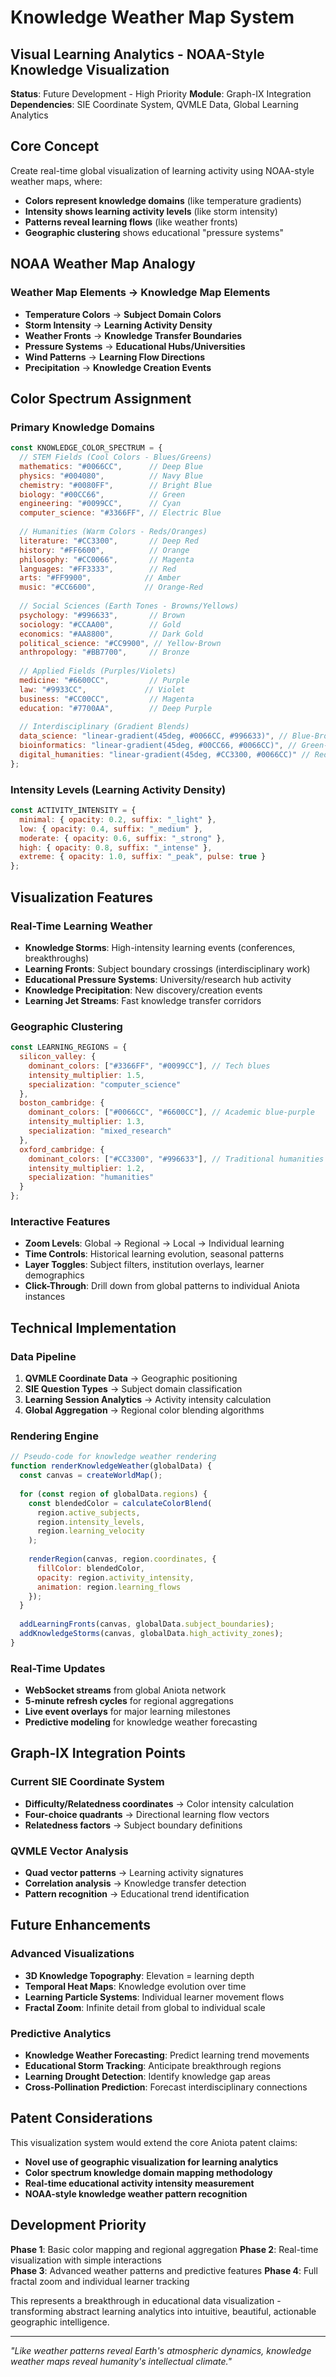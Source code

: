 # Knowledge Weather Map System
## Visual Learning Analytics - NOAA-Style Knowledge Visualization

**Status**: Future Development - High Priority
**Module**: Graph-IX Integration
**Dependencies**: SIE Coordinate System, QVMLE Data, Global Learning Analytics

## Core Concept

Create real-time global visualization of learning activity using NOAA-style weather maps, where:
- **Colors represent knowledge domains** (like temperature gradients)
- **Intensity shows learning activity levels** (like storm intensity) 
- **Patterns reveal learning flows** (like weather fronts)
- **Geographic clustering** shows educational "pressure systems"

## NOAA Weather Map Analogy

### Weather Map Elements → Knowledge Map Elements
- **Temperature Colors** → **Subject Domain Colors**
- **Storm Intensity** → **Learning Activity Density** 
- **Weather Fronts** → **Knowledge Transfer Boundaries**
- **Pressure Systems** → **Educational Hubs/Universities**
- **Wind Patterns** → **Learning Flow Directions**
- **Precipitation** → **Knowledge Creation Events**

## Color Spectrum Assignment

### Primary Knowledge Domains
```javascript
const KNOWLEDGE_COLOR_SPECTRUM = {
  // STEM Fields (Cool Colors - Blues/Greens)
  mathematics: "#0066CC",      // Deep Blue
  physics: "#004080",          // Navy Blue  
  chemistry: "#0080FF",        // Bright Blue
  biology: "#00CC66",          // Green
  engineering: "#0099CC",      // Cyan
  computer_science: "#3366FF", // Electric Blue
  
  // Humanities (Warm Colors - Reds/Oranges)
  literature: "#CC3300",       // Deep Red
  history: "#FF6600",          // Orange
  philosophy: "#CC0066",       // Magenta
  languages: "#FF3333",        // Red
  arts: "#FF9900",            // Amber
  music: "#CC6600",           // Orange-Red
  
  // Social Sciences (Earth Tones - Browns/Yellows)
  psychology: "#996633",       // Brown
  sociology: "#CCAA00",        // Gold
  economics: "#AA8800",        // Dark Gold
  political_science: "#CC9900", // Yellow-Brown
  anthropology: "#BB7700",     // Bronze
  
  // Applied Fields (Purples/Violets)
  medicine: "#6600CC",         // Purple
  law: "#9933CC",             // Violet
  business: "#CC00CC",         // Magenta
  education: "#7700AA",        // Deep Purple
  
  // Interdisciplinary (Gradient Blends)
  data_science: "linear-gradient(45deg, #0066CC, #996633)", // Blue-Brown
  bioinformatics: "linear-gradient(45deg, #00CC66, #0066CC)", // Green-Blue
  digital_humanities: "linear-gradient(45deg, #CC3300, #0066CC)" // Red-Blue
};
```

### Intensity Levels (Learning Activity Density)
```javascript
const ACTIVITY_INTENSITY = {
  minimal: { opacity: 0.2, suffix: "_light" },
  low: { opacity: 0.4, suffix: "_medium" },
  moderate: { opacity: 0.6, suffix: "_strong" },
  high: { opacity: 0.8, suffix: "_intense" },
  extreme: { opacity: 1.0, suffix: "_peak", pulse: true }
};
```

## Visualization Features

### Real-Time Learning Weather
- **Knowledge Storms**: High-intensity learning events (conferences, breakthroughs)
- **Learning Fronts**: Subject boundary crossings (interdisciplinary work)
- **Educational Pressure Systems**: University/research hub activity
- **Knowledge Precipitation**: New discovery/creation events
- **Learning Jet Streams**: Fast knowledge transfer corridors

### Geographic Clustering
```javascript
const LEARNING_REGIONS = {
  silicon_valley: {
    dominant_colors: ["#3366FF", "#0099CC"], // Tech blues
    intensity_multiplier: 1.5,
    specialization: "computer_science"
  },
  boston_cambridge: {
    dominant_colors: ["#0066CC", "#6600CC"], // Academic blue-purple
    intensity_multiplier: 1.3,
    specialization: "mixed_research"
  },
  oxford_cambridge: {
    dominant_colors: ["#CC3300", "#996633"], // Traditional humanities
    intensity_multiplier: 1.2,
    specialization: "humanities"
  }
};
```

### Interactive Features
- **Zoom Levels**: Global → Regional → Local → Individual learning
- **Time Controls**: Historical learning evolution, seasonal patterns
- **Layer Toggles**: Subject filters, institution overlays, learner demographics
- **Click-Through**: Drill down from global patterns to individual Aniota instances

## Technical Implementation

### Data Pipeline
1. **QVMLE Coordinate Data** → Geographic positioning
2. **SIE Question Types** → Subject domain classification  
3. **Learning Session Analytics** → Activity intensity calculation
4. **Global Aggregation** → Regional color blending algorithms

### Rendering Engine
```javascript
// Pseudo-code for knowledge weather rendering
function renderKnowledgeWeather(globalData) {
  const canvas = createWorldMap();
  
  for (const region of globalData.regions) {
    const blendedColor = calculateColorBlend(
      region.active_subjects,
      region.intensity_levels,
      region.learning_velocity
    );
    
    renderRegion(canvas, region.coordinates, {
      fillColor: blendedColor,
      opacity: region.activity_intensity,
      animation: region.learning_flows
    });
  }
  
  addLearningFronts(canvas, globalData.subject_boundaries);
  addKnowledgeStorms(canvas, globalData.high_activity_zones);
}
```

### Real-Time Updates
- **WebSocket streams** from global Aniota network
- **5-minute refresh cycles** for regional aggregations
- **Live event overlays** for major learning milestones
- **Predictive modeling** for knowledge weather forecasting

## Graph-IX Integration Points

### Current SIE Coordinate System
- **Difficulty/Relatedness coordinates** → Color intensity calculation
- **Four-choice quadrants** → Directional learning flow vectors
- **Relatedness factors** → Subject boundary definitions

### QVMLE Vector Analysis  
- **Quad vector patterns** → Learning activity signatures
- **Correlation analysis** → Knowledge transfer detection
- **Pattern recognition** → Educational trend identification

## Future Enhancements

### Advanced Visualizations
- **3D Knowledge Topography**: Elevation = learning depth
- **Temporal Heat Maps**: Knowledge evolution over time
- **Learning Particle Systems**: Individual learner movement flows
- **Fractal Zoom**: Infinite detail from global to individual scale

### Predictive Analytics
- **Knowledge Weather Forecasting**: Predict learning trend movements
- **Educational Storm Tracking**: Anticipate breakthrough regions
- **Learning Drought Detection**: Identify knowledge gap areas
- **Cross-Pollination Prediction**: Forecast interdisciplinary connections

## Patent Considerations

This visualization system would extend the core Aniota patent claims:
- **Novel use of geographic visualization for learning analytics**
- **Color spectrum knowledge domain mapping methodology**
- **Real-time educational activity intensity measurement**
- **NOAA-style knowledge weather pattern recognition**

## Development Priority

**Phase 1**: Basic color mapping and regional aggregation
**Phase 2**: Real-time visualization with simple interactions  
**Phase 3**: Advanced weather patterns and predictive features
**Phase 4**: Full fractal zoom and individual learner tracking

This represents a breakthrough in educational data visualization - transforming abstract learning analytics into intuitive, beautiful, actionable geographic intelligence.

---
*"Like weather patterns reveal Earth's atmospheric dynamics, knowledge weather maps reveal humanity's intellectual climate."*
